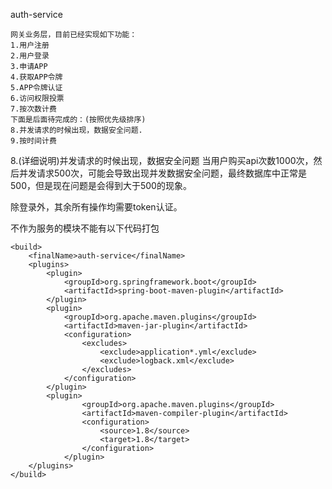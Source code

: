 auth-service

    网关业务层，目前已经实现如下功能：
    1.用户注册
    2.用户登录
    3.申请APP
    4.获取APP令牌
    5.APP令牌认证
    6.访问权限投票
    7.按次数计费
    下面是后面待完成的：(按照优先级排序)
    8.并发请求的时候出现，数据安全问题.
    9.按时间计费
    
8.(详细说明)并发请求的时候出现，数据安全问题
当用户购买api次数1000次，然后并发请求500次，可能会导致出现并发数据安全问题，最终数据库中正常是500，但是现在问题是会得到大于500的现象。
    
除登录外，其余所有操作均需要token认证。

不作为服务的模块不能有以下代码打包
    
    
    <build>
        <finalName>auth-service</finalName>
        <plugins>
            <plugin>
                <groupId>org.springframework.boot</groupId>
                <artifactId>spring-boot-maven-plugin</artifactId>
            </plugin>
            <plugin>
                <groupId>org.apache.maven.plugins</groupId>
                <artifactId>maven-jar-plugin</artifactId>
                <configuration>
                    <excludes>
                        <exclude>application*.yml</exclude>
                        <exclude>logback.xml</exclude>
                    </excludes>
                </configuration>
            </plugin>
            <plugin>
                    <groupId>org.apache.maven.plugins</groupId>
                    <artifactId>maven-compiler-plugin</artifactId>
                    <configuration>
                        <source>1.8</source>
                        <target>1.8</target>
                    </configuration>
                </plugin>
        </plugins>
    </build>
    
